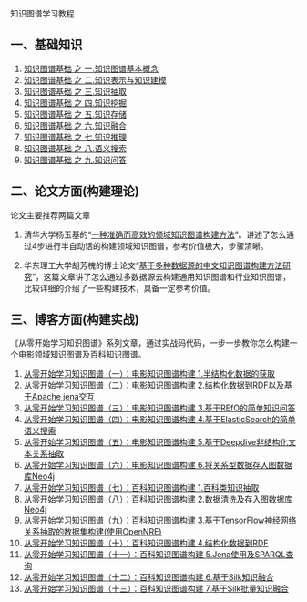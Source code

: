
知识图谱学习教程

## 一、基础知识
1. [知识图谱基础 之 一.知识图谱基本概念](100604.html)
2. [知识图谱基础 之 二.知识表示与知识建模](100605.html)
3. [知识图谱基础 之 三.知识抽取](100606.html)
4. [知识图谱基础 之 四.知识挖掘](100607.html)
5. [知识图谱基础 之 五.知识存储](100608.html)
6. [知识图谱基础 之 六.知识融合](100609.html)
7. [知识图谱基础 之 七.知识推理](100610.html)
8. [知识图谱基础 之 八.语义搜索](100611.html)
9. [知识图谱基础 之 九.知识问答](100612.html)

## 二、论文方面(构建理论)

论文主要推荐两篇文章

1. 清华大学杨玉基的“[一种准确而高效的领域知识图谱构建方法](http://www.doc88.com/p-9979131856838.html)”。讲述了怎么通过4步进行半自动话的构建领域知识图谱，参考价值极大，步骤清晰。

2. 华东理工大学胡芳槐的博士论文“[基于多种数据源的中文知识图谱构建方法研究](http://www.doc88.com/p-0784652186719.html)”，这篇文章讲了怎么通过多数据源去构建通用知识图谱和行业知识图谱，比较详细的介绍了一些构建技术，具备一定参考价值。

## 三、博客方面(构建实战)

《从零开始学习知识图谱》系列文章，通过实战码代码，一步一步教你怎么构建一个电影领域知识图谱及百科知识图谱。
1. [从零开始学习知识图谱（一）：电影知识图谱构建 1.半结构化数据的获取](../10/100591.html)
2. [从零开始学习知识图谱（二）：电影知识图谱构建 2.结构化数据到RDF以及基于Apache jena交互](../10/100592.html)
3. [从零开始学习知识图谱（三）：电影知识图谱构建 3.基于REfO的简单知识问答](../10/100593.html)
4. [从零开始学习知识图谱（四）：电影知识图谱构建 4.基于ElasticSearch的简单语义搜索](../10/100594.html)
5. [从零开始学习知识图谱（五）：电影知识图谱构建 5.基于Deepdive非结构化文本关系抽取](../10/100595.html)
6. [从零开始学习知识图谱（六）：电影知识图谱构建 6.将关系型数据存入图数据库Neo4j](../10/100596.html)
7. [从零开始学习知识图谱（七）：百科知识图谱构建 1.百科类知识抽取](../10/100597.html)
8. [从零开始学习知识图谱（八）：百科知识图谱构建 2.数据清洗及存入图数据库Neo4j](../10/100598.html)
9. [从零开始学习知识图谱（九）：百科知识图谱构建 3.基于TensorFlow神经网络关系抽取的数据集构建(使用OpenNRE)](../10/100599.html)
10. [从零开始学习知识图谱（十）：百科知识图谱构建 4.结构化数据到RDF](../10/100600.html)
11. [从零开始学习知识图谱（十一）：百科知识图谱构建 5.Jena使用及SPARQL查询](../10/100601.html)
12. [从零开始学习知识图谱（十二）：百科知识图谱构建 6.基于Silk知识融合](../10/100602.html)
13. [从零开始学习知识图谱（十三）：百科知识图谱构建 7.基于Silk批量知识融合](../10/100603.html)

